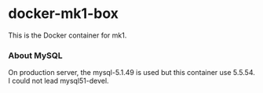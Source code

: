 # docker-mk1-box

This is the Docker container for mk1.

### About MySQL
On production server, the mysql-5.1.49 is used but this container use 5.5.54.
I could not lead mysql51-devel.
